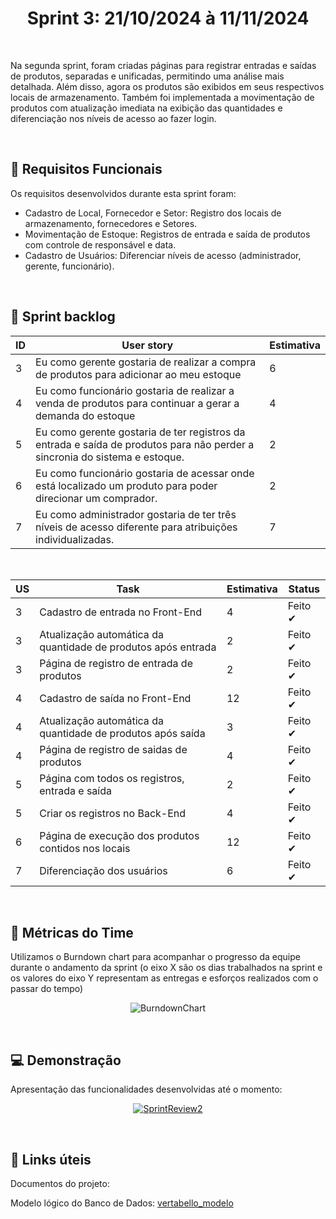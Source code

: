 <h1 align='center'> Sprint 3: 21/10/2024 à 11/11/2024 </h1>

<br>

Na segunda sprint, foram criadas páginas para registrar entradas e saídas de produtos, separadas e unificadas, permitindo uma análise mais detalhada. Além disso, agora os produtos são exibidos em seus respectivos locais de armazenamento. Também foi implementada a movimentação de produtos com atualização imediata na exibição das quantidades e diferenciação nos níveis de acesso ao fazer login.

<br>

## 🧾 Requisitos Funcionais

Os requisitos desenvolvidos durante esta sprint foram:

- Cadastro de Local, Fornecedor e Setor: Registro dos locais de armazenamento, fornecedores e Setores.
- Movimentação de Estoque: Registros de entrada e saída de produtos com controle de responsável e data. 
- Cadastro de Usuários: Diferenciar níveis de acesso (administrador, gerente, funcionário).

<br>

## 🎯 Sprint backlog

ID | User story | Estimativa
|------|--------|------|
| 3 | 	Eu como gerente gostaria de realizar a compra de produtos para adicionar ao meu estoque | 6 |
| 4 | 	Eu como funcionário gostaria de realizar a venda de produtos para continuar a gerar a demanda do estoque | 4 |
| 5 | 	Eu como gerente gostaria de ter registros da entrada e saída de produtos para não perder a sincronia do sistema e estoque. | 2 |
| 6 | 	Eu como funcionário gostaria de acessar onde está localizado um produto para poder direcionar um comprador. | 2 |
| 7 |  Eu como administrador gostaria de ter três níveis de acesso diferente para atribuições individualizadas.| 7 |


<br>

US | Task | Estimativa | Status
|------|--------|------|-----|
| 3 | Cadastro de entrada no Front-End | 4 | Feito ✔ |
| 3 | Atualização automática da quantidade de produtos após entrada | 2 | Feito ✔ |
| 3 | Página de registro de entrada de produtos | 2 | Feito ✔ |
| 4 | Cadastro de saída no Front-End | 12 | Feito ✔ |
| 4 | Atualização automática da quantidade de produtos após saída | 3 | Feito ✔ |
| 4 | Página de registro de saidas de produtos | 4 | Feito ✔ |
| 5 | Página com todos os registros, entrada e saída | 2 | Feito ✔ |
| 5 | Criar os registros no Back-End | 4 | Feito ✔ |
| 6 | Página de execução dos produtos contidos nos locais | 12 | Feito ✔ |
| 7 | Diferenciação dos usuários | 6 | Feito ✔ |

<br> 

## 📅 Métricas do Time

Utilizamos o Burndown chart para acompanhar o progresso da equipe durante o andamento da sprint (o eixo X são os dias trabalhados na sprint e os valores do eixo Y representam as entregas e esforços realizados com o passar do tempo)

<div align="center">

![BurndownChart](https://github.com/user-attachments/assets/f716c9c2-3236-4a27-b90b-8c83924af378)

 </div>

 <br>
 
## 💻 Demonstração

Apresentação das funcionalidades desenvolvidas até o momento:
<div align="center">
 
[![SprintReview2](https://i9.ytimg.com/vi/eyDyj7bAfGM/mqdefault.jpg?sqp=CJD72LgG-oaymwEmCMACELQB8quKqQMa8AEB-AH-CYAC0AWKAgwIABABGDYgXChlMA8=&rs=AOn4CLA0ROuTqxKhA0yjHv6yfVB8hL920w)](https://youtu.be/eyDyj7bAfGM)

</div>

<br>

## :link: Links úteis

Documentos do projeto:

Modelo lógico do Banco de Dados: [vertabello_modelo](https://github.com/user-attachments/assets/3b675fd6-f59c-4b84-81aa-15fc361fce5b)
<br>





